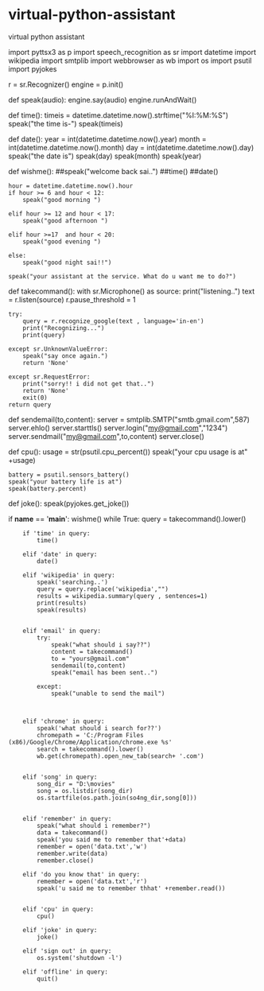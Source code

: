# virtual-python-assistant
virtual python assistant













import pyttsx3 as p
import speech_recognition as sr
import datetime
import wikipedia
import smtplib
import webbrowser as wb
import os
import psutil
import  pyjokes

r = sr.Recognizer()
engine = p.init()

def speak(audio):
    engine.say(audio)
    engine.runAndWait()

def time():
    timeis = datetime.datetime.now().strftime("%I:%M:%S")
    speak("the time is-")
    speak(timeis)



def date():
    year = int(datetime.datetime.now().year)
    month = int(datetime.datetime.now().month)
    day = int(datetime.datetime.now().day)
    speak("the date is")
    speak(day)
    speak(month)
    speak(year)

def wishme():
    ##speak("welcome back sai..")
    ##time()
    ##date()

    hour = datetime.datetime.now().hour
    if hour >= 6 and hour < 12:
        speak("good morning ")

    elif hour >= 12 and hour < 17:
        speak("good afternoon ")

    elif hour >=17  and hour < 20:
        speak("good evening ")

    else:
        speak("good night sai!!")

    speak("your assistant at the service. What do u want me to do?")


def takecommand():
    with sr.Microphone() as source:
        print("listening..")
        text = r.listen(source)
        r.pause_threshold = 1

    try:
        query = r.recognize_google(text , language='in-en')
        print("Recognizing...")
        print(query)

    except sr.UnknownValueError:
        speak("say once again.")
        return 'None'

    except sr.RequestError:
        print("sorry!! i did not get that..")
        return 'None'
        exit(0)
    return query


def sendemail(to,content):
    server = smtplib.SMTP("smtb.gmail.com",587)
    server.ehlo()
    server.starttls()
    server.login("my@gmail.com","1234")
    server.sendmail("my@gmail.com",to,content)
    server.close()


def cpu():
    usage = str(psutil.cpu_percent())
    speak("your cpu usage is at" +usage)

    battery = psutil.sensors_battery()
    speak("your battery life is at")
    speak(battery.percent)


def joke():
    speak(pyjokes.get_joke())


if __name__ == '__main__':
    wishme()
    while True:
        query = takecommand().lower()

        if 'time' in query:
            time()

        elif 'date' in query:
            date()

        elif 'wikipedia' in query:
            speak('searching..')
            query = query.replace('wikipedia',"")
            results = wikipedia.summary(query , sentences=1)
            print(results)
            speak(results)


        elif 'email' in query:
            try:
                speak("what should i say??")
                content = takecommand()
                to = "yours@gmail.com"
                sendemail(to,content)
                speak("email has been sent..")

            except:
                speak("unable to send the mail")



        elif 'chrome' in query:
            speak('what should i search for??')
            chromepath = 'C:/Program Files (x86)/Google/Chrome/Application/chrome.exe %s'
            search = takecommand().lower()
            wb.get(chromepath).open_new_tab(search+ '.com')


        elif 'song' in query:
            song_dir = "D:\movies"
            song = os.listdir(song_dir)
            os.startfile(os.path.join(so4ng_dir,song[0]))


        elif 'remember' in query:
            speak("what should i remember?")
            data = takecommand()
            speak('you said me to remember that'+data)
            remember = open('data.txt','w')
            remember.write(data)
            remember.close()

        elif 'do you know that' in query:
            remember = open('data.txt','r')
            speak('u said me to remember thhat' +remember.read())


        elif 'cpu' in query:
            cpu()

        elif 'joke' in query:
            joke()

        elif 'sign out' in query:
            os.system('shutdown -l')

        elif 'offline' in query:
            quit()





